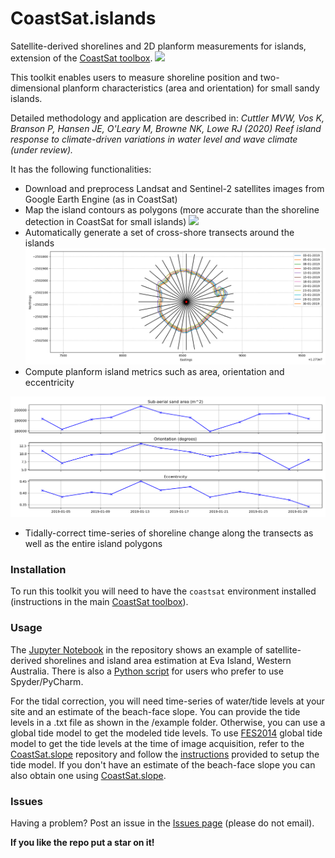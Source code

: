 # CoastSat.islands

Satellite-derived shorelines and 2D planform measurements for islands, extension of the [CoastSat toolbox](https://github.com/kvos/CoastSat).
![](./doc/Eva_area.gif)

This toolkit enables users to measure shoreline position and two-dimensional planform characteristics (area and orientation) for small sandy islands.

Detailed methodology and application are described in: *Cuttler MVW, Vos K, Branson P, Hansen JE, O'Leary M, Browne NK, Lowe RJ (2020) Reef island response to climate-driven variations in water level and wave climate (under review).*

 It has the following functionalities:
- Download and preprocess Landsat and Sentinel-2 satellites images from Google Earth Engine (as in CoastSat)
- Map the island contours as polygons (more accurate than the shoreline detection in CoastSat for small islands)
![](./doc/Eva_sand_polygons.gif)
- Automatically generate a set of cross-shore transects around the islands
![](./doc/transects.png)
- Compute planform island metrics such as area, orientation and eccentricity

![](./doc/metrics.png)
- Tidally-correct time-series of shoreline change along the transects as well as the entire island polygons

### Installation
To run this toolkit you will need to have the `coastsat` environment installed (instructions in the main [CoastSat toolbox](https://github.com/kvos/CoastSat)).

### Usage
The [Jupyter Notebook](https://github.com/mcuttler/CoastSat.islands/blob/master/example_island_Eva_Island.ipynb) in the repository shows an example of satellite-derived shorelines and island area estimation at Eva Island, Western Australia. There is also a [Python script](https://github.com/mcuttler/CoastSat.islands/blob/master/example_islands.py) for users who prefer to use Spyder/PyCharm.

For the tidal correction, you will need time-series of water/tide levels at your site and an estimate of the beach-face slope. You can provide the tide levels in a .txt file as shown in the /example folder. Otherwise, you can use a global tide model to get the modeled tide levels. To use [FES2014](https://www.aviso.altimetry.fr/es/data/products/auxiliary-products/global-tide-fes/description-fes2014.html) global tide model to get the tide levels at the time of image acquisition, refer to the [CoastSat.slope](https://github.com/kvos/CoastSat.slope) repository and follow the [instructions](https://github.com/kvos/CoastSat.slope/blob/master/doc/FES2014_installation.md) provided to setup the tide model. If you don't have an estimate of the beach-face slope you can also obtain one using [CoastSat.slope](https://github.com/kvos/CoastSat.slope).

### Issues
Having a problem? Post an issue in the [Issues page](https://github.com/mcuttler/CoastSat.islands/issues) (please do not email).

**If you like the repo put a star on it!**
